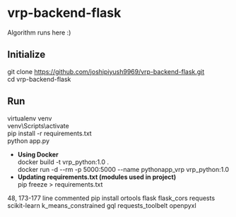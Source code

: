 # vrp-backend-flask
Algorithm runs here :)

## Initialize ##
git clone https://github.com/joshipiyush9969/vrp-backend-flask.git <br/>
cd vrp-backend-flask

## Run ##
virtualenv venv <br/>
venv\Scripts\activate <br/>
pip install -r requirements.txt <br/>
python app.py
<ul>
  <li><b>Using Docker</b></li>
  docker build -t vrp_python:1.0 .<br/>
  docker run -d --rm -p 5000:5000 --name pythonapp_vrp vrp_python:1.0<br/>
  <li><b>Updating requirements.txt (modules used in project)</b></li>
  pip freeze > requirements.txt
</ul>

48, 173-177 line commented
pip install ortools flask flask_cors requests scikit-learn k_means_constrained gql requests_toolbelt openpyxl